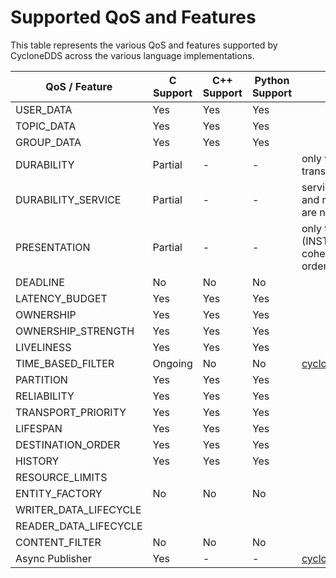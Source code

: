 # Supported QoS and Features

This table represents the various QoS and features supported by CycloneDDS across the various language implementations.

| QoS / Feature 	| C Support 	| C++ Support 	| Python Support 	| Remarks 	|
|---	|---	|---	|---	|---	|
| USER_DATA 	| Yes 	| Yes 	| Yes 	|  	|
| TOPIC_DATA 	| Yes 	| Yes 	| Yes 	|  	|
| GROUP_DATA 	| Yes 	| Yes 	| Yes 	|  	|
| DURABILITY 	| Partial 	| - 	| - 	| only volatile and transient-local 	|
| DURABILITY_SERVICE 	| Partial 	| - 	| - 	| service_cleanup_delay and resource limits are not supported 	|
| PRESENTATION 	| Partial 	| - 	| - 	| only the default (INSTANCE, non-coherent, non-ordered) 	|
| DEADLINE 	| No 	| No 	| No 	|  	|
| LATENCY_BUDGET 	| Yes 	| Yes 	| Yes 	|  	|
| OWNERSHIP 	| Yes 	| Yes 	| Yes 	|  	|
| OWNERSHIP_STRENGTH 	| Yes 	| Yes 	| Yes 	|  	|
| LIVELINESS 	| Yes 	| Yes 	| Yes 	|  	|
| TIME_BASED_FILTER 	| Ongoing 	| No 	| No 	| [cyclonedds#1506](https://github.com/eclipse-cyclonedds/cyclonedds/pull/1506) 	|
| PARTITION 	| Yes 	| Yes 	| Yes 	|  	|
| RELIABILITY 	| Yes 	| Yes 	| Yes 	|  	|
| TRANSPORT_PRIORITY 	| Yes 	| Yes 	| Yes 	|  	|
| LIFESPAN 	| Yes 	| Yes 	| Yes 	|  	|
| DESTINATION_ORDER 	| Yes 	| Yes 	| Yes 	|  	|
| HISTORY 	| Yes 	| Yes 	| Yes 	|  	|
| RESOURCE_LIMITS 	|  	|  	|  	|  	|
| ENTITY_FACTORY 	| No 	| No 	| No 	|  	|
| WRITER_DATA_LIFECYCLE 	|  	|  	|  	|  	|
| READER_DATA_LIFECYCLE 	|  	|  	|  	|  	|
| CONTENT_FILTER 	| No 	| No 	| No 	|  	|
| Async Publisher 	| Yes 	| - 	| - 	| [cyclonedds#685](https://github.com/eclipse-cyclonedds/cyclonedds/pull/685) 	|